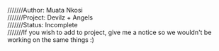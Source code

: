 ///////Author: Muata Nkosi <br/>
///////Project: Devilz + Angels <br/>
///////Status: Incomplete <br/>
///////If you wish to add to project, give me a notice so we wouldn't be working on the same things :)
